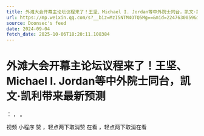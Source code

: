 ```yaml
---
title: 外滩大会开幕主论坛议程来了！王坚、Michael I. Jordan等中外院士同台，凯文·凯利带来最新预测
url: https://mp.weixin.qq.com/s?__biz=MzI5NTM4OTQ5Mg==&mid=2247630059&idx=3&sn=bf846a20d269eb0718449b038238aa7a
source: Doonsec's feed
date: 2024-09-04
fetch_date: 2025-10-06T18:20:11.108384
---
```


# 外滩大会开幕主论坛议程来了！王坚、Michael I. Jordan等中外院士同台，凯文·凯利带来最新预测

：
，
。

视频
小程序
赞
，轻点两下取消赞
在看
，轻点两下取消在看